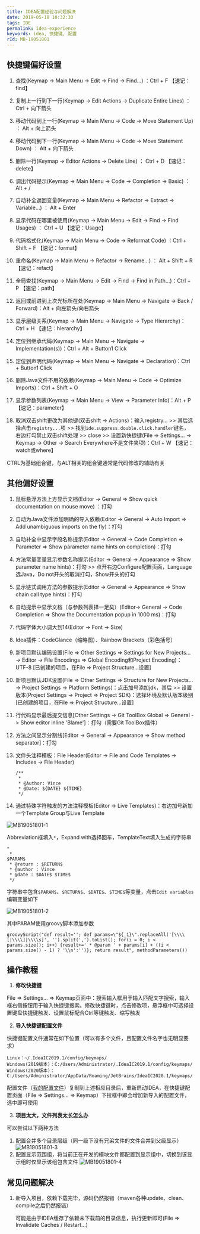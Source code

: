 ```yaml
---
title: IDEA配置经验与问题解决
date: 2019-05-18 10:32:33
tags: IDE
permalink: idea-experience
keywords: idea, 快捷键, 配置
rId: MB-19051801
---
```


##  快捷键偏好设置

1. 查找(Keymap -> Main Menu -> Edit -> Find -> Find...) ：Ctrl + F    【速记：find】 
2. 复制上一行到下一行(Keymap -> Edit Actions -> Duplicate Entire Lines) ： Ctrl + 向下箭头 
3. 移动代码到上一行(Keymap -> Main Menu -> Code -> Move Statement Up) ： Alt + 向上箭头 
4. 移动代码到下一行(Keymap -> Main Menu -> Code -> Move Statement Down) ： Alt + 向下箭头 
5. 删除一行(Keymap -> Editor Actions -> Delete Line) ： Ctrl + D    【速记：delete】 
6. 调出代码提示(Keymap -> Main Menu -> Code -> Completion -> Basic) ： Alt + / 
7. 自动补全返回变量(Keymap -> Main Menu -> Refactor -> Extract -> Variable...) ： Alt + Enter 
8. 显示代码在哪里被使用(Keymap -> Main Menu -> Edit -> Find -> Find Usages) ： Ctrl + U     【速记：Usage】 
9. 代码格式化(Keymap -> Main Menu -> Code -> Reformat Code) ：Ctrl + Shift + F    【速记：format】 
10. 重命名(Keymap -> Main Menu -> Refactor -> Rename...) ： Alt + Shift + R    【速记：refact】 
11. 全局查找(Keymap -> Main Menu -> Edit -> Find -> Find in Path...)：Ctrl + P    【速记：path】 
12. 返回或前进到上次光标所在处(Keymap -> Main Menu -> Navigate -> Back / Forward)：Alt + 向左箭头/向右箭头
13. 显示层级关系(Keymap -> Main Menu -> Navigate -> Type Hierarchy)：Ctrl + H    【速记：hierarchy】 
14. 定位到继承代码(Keymap -> Main Menu -> Navigate -> Implementation(s))：Ctrl + Alt + Button1 Click
15. 定位到声明代码(Keymap -> Main Menu -> Navigate -> Declaration)：Ctrl + Button1 Click
16. 删除Java文件不用的依赖(Keymap -> Main Menu -> Code -> Optimize Imports)：Ctrl + Shift + O
17. 显示参数列表(Keymap  -> Main Menu -> View -> Parameter Info)：Alt + P    【速记：parameter】 

18. 取消双击shift更改为其他键(双击shift -> Actions)：输入registry... >> 其后选择点击`registry...`项 >> 找到`ide.suppress.double.click.handler`键名，右边打勾禁止双击shift处理 >> close >> 设置新快捷键(File => Settings... -> Keymap -> Other -> Search Everywhere不是文件夹项)：Ctrl + W    【速记：watch或where】 

CTRL为基础组合键，与ALT相关的组合键通常是代码修改的辅助有关

## 其他偏好设置

1. 鼠标悬浮方法上方显示文档(Editor -> General => Show quick documentation on mouse move) ：打勾 

2. 自动为Java文件添加明确的导入依赖(Editor -> General -> Auto Import => Add unambiguous imports on the fly)：打勾

3. 自动补全中显示字段名称提示(Editor -> General -> Code Completion => Parameter => Show parameter name hints on completion)：打勾

4. 方法常量变量显示参数名称提示(Editor -> General -> Appearance => Show parameter name hints)：打勾 >> 点开右边Configure配置页面，Language选Java，Do not开头的取消打勾，Show开头的打勾

5. 显示链式调用方法的参数提示(Editor -> General -> Appearance => Show chain call type hints)：打勾

6. 自动提示中显示文档（与参数列表择一足矣）(Editor-> General -> Code Completion => Show the Documentation popup in 1000 ms)：打勾

7. 代码字体大小调大到14(Editor -> Font -> Size)

8. Idea插件：CodeGlance（缩略图）、Rainbow Brackets（彩色括号）

9. 新项目默认编码设置(File => Other Settings => Settings for New Projects... -> Editor -> File Encodings => Global Encoding和Project Encoding)：UTF-8        [已创建的项目，在File => Project Structure...设置]

10. 新项目默认JDK设置(File => Other Settings => Structure for New Projects... -> Project Settings -> Platform Settings)：点击加号添加jdk，其后 >>  设置版本(Project Settings -> Project => Project SDK)：选择环境及默认版本级别        [已创建的项目，在File => Project Structure...设置]

11. 行代码显示最后提交信息[Other Settings -> Git ToolBox Global => General -> Show editor inline 'Blame']：打勾（需要Git ToolBox插件）

12. 方法之间显示分割线[Editor -> General -> Appearance => Show method separator]：打勾

13. 文件头注释模板：File Header(Editor -> File and Code Templates -> Includes -> File Header)

    ```
    /**
     *
     * @Author: Vince
     * @Date: ${DATE} ${TIME}
     */
    ```

14. 通过特殊字符触发的方法注释模板(Editor -> Live Templates)：右边加号新加一个Template Group与Live Template

   ![MB19051801-1](../static/MB19051801-1.png)

   Abbreviation框填入`*`，Expand with选择回车，TemplateText填入生成的字符串

   ```
   *
    * 
   $PARAM$
    * @return : $RETURN$
    * @author : Vince
    * @date : $DATE$ $TIME$
    */
   ```

   字符串中包含`$PARAM$`、`$RETURN$`、`$DATE$`、`$TIME$`等变量，点击`Edit variables`编辑变量如下

   ![MB19051801-2](../static/MB19051801-2.png)

   其中PARAM使用groovy脚本添加参数

   ```
   groovyScript("def result=''; def params=\"${_1}\".replaceAll('[\\\\[|\\\\]|\\\\s]', '').split(',').toList(); for(i = 0; i < params.size(); i++) {result+=' * @param ' + params[i] + ((i < params.size() - 1) ? '\\n':'')}; return result", methodParameters())
   ```

   

## 操作教程

1. **修改快捷键**

File => Settings... => Keymap页面中：搜索输入框用于输入匹配文字搜索，输入框右侧按钮用于输入快捷键搜索。修改快捷键时，点击修改项，悬浮框中可选择设置键盘快捷键触发、设置鼠标配合Ctrl等键触发、缩写触发

2. **导入快捷键配置文件**

快捷键配置文件通常在如下位置（可以有多个文件，且配置文件名字也无明显要求）
```
Linux：~/.IdeaIC2019.1/config/keymaps/
Windows(2019版本)：C:/Users/Administrator/.IdeaIC2019.1/config/keymaps/
Windows(2020版本)：C:/Users/Administrator/AppData/Roaming/JetBrains/IdeaIC2020.1/keymaps/
```
配置文件（[我的配置文件](../static/Vince-Style.xml)）复制到上述相应目录后，重新启动IDEA，在快捷键配置页面（File => Settings... => Keymap）下拉框中即会增加新导入的配置文件，选中即可使用

3. **项目太大，文件列表太长怎么办**

可以尝试以下两种方法

1) 配置合并多个目录层级（同一级下没有兄弟文件的文件合并到父级显示）
![MB19051801-3](../static/MB19051801-3.png)
2) 配置显示范围组，将当前正在开发的模块文件都配置到显示组中，切换到该显示组时仅显示该组包含文件
![MB19051801-4](../static/MB19051801-4.png)

## 常见问题解决

1. 新导入项目，依赖下载完毕，源码仍然报错（maven各种update、clean、compile之后仍然报错）
   
   可能是由于IDEA缓存了依赖未下载前的目录信息，执行更新即可(File => Invalidate Caches / Restart...)